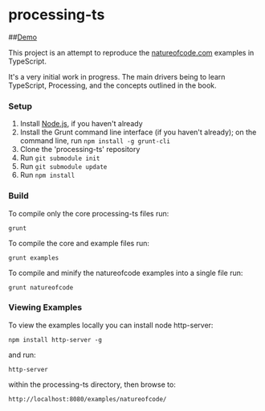 # processing-ts

##[Demo](http://edsilv.github.io/processing-ts-examples/natureofcode/)

This project is an attempt to reproduce the [natureofcode.com](http://natureofcode.com/book/) examples in TypeScript.

It's a very initial work in progress. The main drivers being to learn TypeScript, Processing, and the concepts outlined in the book.

### Setup

1. Install [Node.js](http://nodejs.org), if you haven't already
1. Install the Grunt command line interface (if you haven't already); on the command line, run `npm install -g grunt-cli`
1. Clone the 'processing-ts' repository
1. Run `git submodule init`
1. Run `git submodule update`
1. Run `npm install`

### Build

To compile only the core processing-ts files run:

`grunt`

To compile the core and example files run:

`grunt examples`

To compile and minify the natureofcode examples into a single file run:

`grunt natureofcode`


### Viewing Examples

To view the examples locally you can install node http-server:

`npm install http-server -g`

and run:

`http-server`

within the processing-ts directory, then browse to:

`http://localhost:8080/examples/natureofcode/`